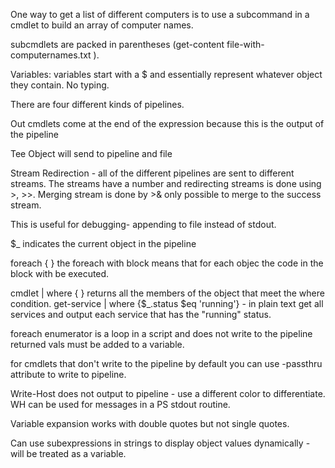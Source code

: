 One way to get a list of different computers is to use a subcommand in a cmdlet to build an array of computer names.

subcmdlets are packed in parentheses \(get-content file-with-computernames.txt \).

Variables: variables start with a $ and essentially represent whatever object they contain. No typing.

There are four different kinds of pipelines.

Out cmdlets come at the end of the expression because this is the output of the pipeline

Tee Object will send to pipeline and file

Stream Redirection - all of the different pipelines are sent to different streams. The streams have a number and redirecting streams is done using &gt;, &gt;&gt;. Merging stream is done by &gt;& only possible to merge to the success stream.

This is useful for debugging- appending to file instead of stdout.

$\_ indicates the current object in the pipeline

foreach {  } the foreach with block means that for each objec the code in the block with be executed.

cmdlet \| where {  } returns all the members of the object that meet the where condition. get-service \| where {$\_.status $eq 'running'} - in plain text get all services and output each service that has the "running" status.

foreach enumerator is a loop in a script and does not write to the pipeline returned vals must be added to a variable.

for cmdlets that don't write to the pipeline by default you can use -passthru attribute to write to pipeline.

Write-Host does not output to pipeline - use a different color to differentiate. WH can be used for messages in a PS stdout routine. 

Variable expansion works with double quotes but not single quotes. 

Can use subexpressions in strings to display object values dynamically - will be treated as a variable.



